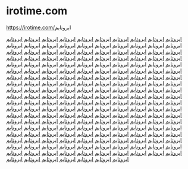 # irotime.com
<a href="https://irotime.com/">https://irotime.com/</a>ایروتایم

<a href="https://www.google.fr/url?q=https://irotime.com/">ایروتایم</a>
<a href="https://images.google.co.jp/url?sa=t&url=https://irotime.com/">ایروتایم</a>
<a href="https://images.google.co.uk/url?sa=t&url=https://irotime.com/">ایروتایم</a>
<a href="https://images.google.de/url?sa=t&url=https://irotime.com/">ایروتایم</a>
<a href="https://maps.google.co.uk/url?sa=t&url=https://irotime.com/">ایروتایم</a>
<a href="https://maps.google.co.jp/url?sa=t&url=https://irotime.com/">ایروتایم</a>
<a href="https://images.google.fr/url?sa=t&url=https://irotime.com/">ایروتایم</a>
<a href="https://maps.google.com/url?sa=t&url=https://irotime.com/">ایروتایم</a>
<a href="https://plus.google.com/url?q=https://irotime.com/">ایروتایم</a>
<a href="https://maps.google.fr/url?sa=t&url=https://irotime.com/">ایروتایم</a>
<a href="https://maps.google.de/url?sa=t&url=https://irotime.com/">ایروتایم</a>
<a href="https://www.google.co.jp/url?sa=t&url=https://irotime.com/">ایروتایم</a>
<a href="https://www.google.co.uk/url?sa=t&url=https://irotime.com/">ایروتایم</a>
<a href="https://www.google.com/url?sa=t&url=https://irotime.com/">ایروتایم</a>
<a href="https://www.google.de/url?sa=t&url=https://irotime.com/">ایروتایم</a>
<a href="http://www.google.fr/url?sa=t&url=https://irotime.com/">ایروتایم</a>
<a href="httpss://maps.google.es/url?sa=t&url=https://irotime.com/">ایروتایم</a>
<a href="https://images.google.es/url?sa=t&url=https://irotime.com/">ایروتایم</a>
<a href="https://www.google.es/url?sa=t&url=https://irotime.com/">ایروتایم</a>
<a href="https://images.google.it/url?sa=t&url=https://irotime.com/">ایروتایم</a>
<a href="https://www.google.it/url?sa=t&url=https://irotime.com/">ایروتایم</a>
<a href="https://maps.google.com.br/url?sa=t&url=https://irotime.com/">ایروتایم</a>
<a href="https://images.google.com.br/url?sa=t&url=https://irotime.com/">ایروتایم</a>
<a href="https://www.google.com.br/url?sa=t&url=https://irotime.com/">ایروتایم</a>
<a href="https://maps.google.dk/url?sa=t&url=https://irotime.com/">ایروتایم</a>
<a href="https://maps.google.it/url?sa=t&url=https://irotime.com/">ایروتایم</a>
<a href="http://www.google.dk/url?sa=t&url=https://irotime.com/">ایروتایم</a>
<a href="https://maps.google.com.hk/url?sa=t&url=https://irotime.com/">ایروتایم</a>
<a href="https://images.google.com.hk/url?sa=turl=https://irotime.com/">ایروتایم</a>
<a href="https://www.google.com.hk/url?sa=t&url=https://irotime.com/">ایروتایم</a>
<a href="https://maps.google.nl/url?sa=t&url=https://irotime.com/">ایروتایم</a>
<a href="https://images.google.nl/url?sa=t&url=https://irotime.com/">ایروتایم</a>
<a href="https://www.google.nl/url?sa=t&url=https://irotime.com/">ایروتایم</a>
<a href="https://maps.google.ru/url?sa=t&url=https://irotime.com/">ایروتایم</a>
<a href="https://images.google.ru/url?sa=t&url=https://irotime.com/">ایروتایم</a>
<a href="https://www.google.ru/url?sa=t&url=https://irotime.com/">ایروتایم</a>
<a href="https://maps.google.pl/url?sa=t&url=https://irotime.com/">ایروتایم</a>
<a href="https://www.google.ru/url?sa=t&url=https://irotime.com/">ایروتایم</a>
<a href="https://maps.google.pl/url?sa=t&url=https://irotime.com/">ایروتایم</a>
<a href="https://images.google.pl/url?sa=t&url=https://irotime.com/">ایروتایم</a>
<a href="https://www.google.pl/url?sa=t&url=https://irotime.com/">ایروتایم</a>
<a href="https://maps.google.com.au/url?sa=t&url=https://irotime.com/">ایروتایم</a>
<a href="https://images.google.com.au/url?sa=t&url=https://irotime.com/">ایروتایم</a>
<a href="https://www.google.com.au/url?sa=t&url=https://irotime.com/">ایروتایم</a>
<a href="https://maps.google.com.tw/url?sa=t&url=https://irotime.com/">ایروتایم</a>
<a href="https://www.google.com/url?sa=t&url=https://irotime.com/">ایروتایم</a>
<a href="https://www.youtube.com/redirect?q=https://irotime.com/">ایروتایم</a>
<a href="https://maps.google.com/url?sa=t&url=https://irotime.com/">ایروتایم</a>
<a href="https://plus.google.com/url?q=https://irotime.com/">ایروتایم</a>
<a href="https://www.t.me/iv?url=https://irotime.com/">ایروتایم</a>
<a href="https://images.google.de/url?q=https://irotime.com/">ایروتایم</a>
<a href="https://maps.google.co.jp/url?sa=t&url=https://irotime.com/">ایروتایم</a>
<a href="https://maps.google.es/url?q=https://irotime.com/">ایروتایم</a>
<a href="https://images.google.com.br/url?sa=t&url=https://irotime.com/">ایروتایم</a>
<a href="https://images.google.co.uk/url?sa=t&url=https://irotime.com/">ایروتایم</a>
<a href="https://www.google.fr/url?q=https://irotime.com/">ایروتایم</a>
<a href="https://images.google.it/url?q=https://irotime.com/">ایروتایم</a>
<a href="https://www.google.ru/url?sa=t&url=https://irotime.com/">ایروتایم</a>
<a href="https://maps.google.pl/url?sa=t&url=https://irotime.com/">ایروتایم</a>
<a href="https://maps.google.co.in/url?sa=t&url=https://irotime.com/">ایروتایم</a>
<a href="https://maps.google.ca/url?q=https://irotime.com/">ایروتایم</a>
<a href="https://maps.google.ca/url?q=https://irotime.com/">ایروتایم</a>
<a href="https://www.google.nl/url?q=https://irotime.com/">ایروتایم</a>
<a href="https://maps.google.co.id/url?sa=t&url=https://irotime.com/">ایروتایم</a>
<a href="https://cse.google.com.tw/url?q=https://irotime.com/">ایروتایم</a>
<a href="https://ipv4.google.com/url?q=https://irotime.com/">ایروتایم</a>
<a href="https://images.google.cz/url?q=https://irotime.com/">ایروتایم</a>
<a href="https://maps.google.com.mx/url?sa=t&url=https://irotime.com/">ایروتایم</a>
<a href="https://www.google.com.au/url?q=https://irotime.com/">ایروتایم</a>
<a href="https://cse.google.be/url?sa=i&url=https://irotime.com/">ایروتایم</a>
<a href="https://www.google.com.au/url?q=https://irotime.com/">ایروتایم</a>
<a href="https://cse.google.be/url?sa=i&url=https://irotime.com/">ایروتایم</a>
<a href="https://cse.google.be/url?sa=i&url=https://irotime.com/">ایروتایم</a>
<a href="https://images.google.co.th/url?sa=t&url=https://irotime.com/">ایروتایم</a>
<a href="https://images.google.gr/url?sa=t&url=https://irotime.com/">ایروتایم</a>
<a href="https://www.google.com.ar/url?q=https://irotime.com/">ایروتایم</a>
<a href="https://images.google.ch/url?sa=t&url=https://irotime.com/">ایروتایم</a>
<a href="https://images.google.pt/url?sa=t&url=https://irotime.com/">ایروتایم</a>
<a href="https://maps.google.ro/url?sa=t&url=https://irotime.com/">ایروتایم</a>
<a href="https://images.google.com/url?sa=t&url=https://irotime.com/">ایروتایم</a>
<a href="https://www.google.com.tr/url?q=https://irotime.com/">ایروتایم</a>
<a href="https://www.google.dk/url?q=https://irotime.com/">ایروتایم</a>
<a href="https://cse.google.com.vn/url?q=https://irotime.com/">ایروتایم</a>
<a href="https://www.google.cl/url?sa=t&url=https://irotime.com/">ایروتایم</a>
<a href="https://www.google.com.au/url?q=https://irotime.com/">ایروتایم</a>
<a href="https://cse.google.be/url?sa=i&url=https://irotime.com/">ایروتایم</a>
<a href="https://images.google.bg/url?sa=t&url=https://irotime.com/">ایروتایم</a>
<a href="http://images.google.com.tw/url?sa=t&url=https://irotime.com/">ایروتایم</a>
<a href="http://www.google.com.tw/url?sa=t&url=https://irotime.com/">ایروتایم</a>
<a href="http://maps.google.co.id/url?sa=t&url=https://irotime.com/">ایروتایم</a>
<a href="http://images.google.co.id/url?sa=t&url=https://irotime.com/">ایروتایم</a>
<a href="http://www.google.co.id/url?sa=t&url=https://irotime.com/">ایروتایم</a>
<a href="http://maps.google.ch/url?sa=t&url=https://irotime.com/">ایروتایم</a>
<a href="http://images.google.ch/url?sa=t&url=https://irotime.com/">ایروتایم</a>
<a href="http://www.google.ch/url?sa=t&url=https://irotime.com/">ایروتایم</a>
<a href="http://maps.google.be/url?sa=t&url=https://irotime.com/">ایروتایم</a>
<a href="http://images.google.be/url?sa=t&url=https://irotime.com/">ایروتایم</a>
<a href="http://www.google.be/url?sa=t&url=https://irotime.com/">ایروتایم</a>
<a href="http://maps.google.at/url?sa=t&url=https://irotime.com/">ایروتایم</a>
<a href="http://images.google.at/url?sa=t&url=https://irotime.com/">ایروتایم</a>
<a href="http://www.google.at/url?sa=t&url=https://irotime.com/">ایروتایم</a>
<a href="http://maps.google.cz/url?sa=t&url=https://irotime.com/">ایروتایم</a>
<a href="http://images.google.cz/url?sa=t&url=https://irotime.com/">ایروتایم</a>
<a href="http://www.google.cz/url?sa=t&url=https://irotime.com/">ایروتایم</a>
<a href="http://maps.google.co.th/url?sa=t&url=https://irotime.com/">ایروتایم</a>
<a href="http://images.google.co.th/url?sa=t&url=https://irotime.com/">ایروتایم</a>
<a href="http://www.google.co.th/url?sa=t&url=https://irotime.com/">ایروتایم</a>
<a href="http://maps.google.com.ua/url?sa=t&url=https://irotime.com/">ایروتایم</a>
<a href="http://images.google.com.ua/url?sa=t&url=https://irotime.com/">ایروتایم</a>
<a href="http://www.google.com.ua/url?sa=t&url=https://irotime.com/">ایروتایم</a>
<a href="http://maps.google.com.tr/url?sa=t&url=https://irotime.com/">ایروتایم</a>
<a href="http://images.google.com.tr/url?sa=t&url=https://irotime.com/">ایروتایم</a>
<a href="http://www.google.com.tr/url?sa=t&url=https://irotime.com/">ایروتایم</a>
<a href="http://maps.google.com.mx/url?sa=t&url=https://irotime.com/">ایروتایم</a>
<a href="http://images.google.com.mx/url?sa=t&url=https://irotime.com/">ایروتایم</a>
<a href="http://www.google.com.mx/url?sa=t&url=https://irotime.com/">ایروتایم</a>
<a href="http://maps.google.hu/url?sa=t&url=https://irotime.com/">ایروتایم</a>
<a href="http://images.google.hu/url?sa=t&url=https://irotime.com/">ایروتایم</a>
<a href="http://www.google.hu/url?sa=t&url=https://irotime.com/">ایروتایم</a>
<a href="http://maps.google.co.nz/url?sa=t&url=https://irotime.com/">ایروتایم</a>
<a href="http://images.google.co.nz/url?sa=t&url=https://irotime.com/">ایروتایم</a>
<a href="http://www.google.co.nz/url?sa=t&url=https://irotime.com/">ایروتایم</a>
<a href="http://maps.google.com.vn/url?sa=t&url=https://irotime.com/">ایروتایم</a>
<a href="http://images.google.com.vn/url?sa=t&url=https://irotime.com/">ایروتایم</a>
<a href="http://www.google.com.vn/url?sa=t&url=https://irotime.com/">ایروتایم</a>
<a href="http://maps.google.pt/url?sa=t&url=https://irotime.com/">ایروتایم</a>
<a href="http://images.google.pt/url?sa=t&url=https://irotime.com/">ایروتایم</a>
<a href="http://www.google.pt/url?sa=t&url=https://irotime.com/">ایروتایم</a>
<a href="http://maps.google.ro/url?sa=t&url=https://irotime.com/">ایروتایم</a>
<a href="https://images.google.ro/url?sa=t&url=https://irotime.com/">ایروتایم</a>
<a href="http://www.google.ro/url?sa=t&url=https://irotime.com/">ایروتایم</a>
<a href="http://maps.google.com.my/url?sa=t&url=https://irotime.com/">ایروتایم</a>
<a href="https://images.google.com.my/url?sa=t&url=https://irotime.com/">ایروتایم</a>
<a href="http://www.google.com.my/url?sa=t&url=https://irotime.com/">ایروتایم</a>
<a href="http://maps.google.com.sg/url?sa=t&url=https://irotime.com/">ایروتایم</a>
<a href="http://images.google.com.sg/url?sa=t&url=https://irotime.com/">ایروتایم</a>
<a href="http://www.google.com.sg/url?sa=t&url=https://irotime.com/">ایروتایم</a>
<a href="http://maps.google.co.il/url?sa=t&url=https://irotime.com/">ایروتایم</a>
<a href="http://images.google.co.il/url?sa=t&url=https://irotime.com/">ایروتایم</a>
<a href="https://www.google.co.il/url?sa=t&url=https://irotime.com/">ایروتایم</a>
<a href="https://maps.google.gr/url?sa=t&url=https://irotime.com/">ایروتایم</a>
<a href="http://images.google.gr/url?sa=t&url=https://irotime.com/">ایروتایم</a>
<a href="http://www.google.gr/url?sa=t&url=https://irotime.com/">ایروتایم</a>
<a href="http://maps.google.cl/url?sa=t&url=https://irotime.com/">ایروتایم</a>
<a href="http://images.google.cl/url?sa=t&url=https://irotime.com/">ایروتایم</a>
<a href="http://www.google.cl/url?sa=t&url=https://irotime.com/">ایروتایم</a>
<a href="http://maps.google.ie/url?sa=t&url=https://irotime.com/">ایروتایم</a>
<a href="http://images.google.ie/url?sa=t&url=https://irotime.com/">ایروتایم</a>
<a href="http://www.google.ie/url?sa=t&url=https://irotime.com/">ایروتایم</a>
<a href="http://maps.google.sk/url?sa=t&url=https://irotime.com/">ایروتایم</a>
<a href="http://images.google.sk/url?sa=t&url=https://irotime.com/">ایروتایم</a>
<a href="http://www.google.sk/url?sa=t&url=https://irotime.com/">ایروتایم</a>
<a href="http://maps.google.bg/url?sa=t&url=https://irotime.com/">ایروتایم</a>
<a href="https://images.google.bg/url?sa=t&url=https://irotime.com/">ایروتایم</a>
<a href="https://www.google.bg/url?sa=t&url=https://irotime.com/">ایروتایم</a>
<a href="https://maps.google.com.pe/url?sa=t&url=https://irotime.com/">ایروتایم</a>
<a href="http://images.google.com.pe/url?sa=t&url=https://irotime.com/">ایروتایم</a>
<a href="http://www.google.com.pe/url?sa=t&url=https://irotime.com/">ایروتایم</a>
<a href="http://maps.google.ae/url?sa=t&url=https://irotime.com/">ایروتایم</a>
<a href="http://images.google.ae/url?sa=t&url=https://irotime.com/">ایروتایم</a>
<a href="http://www.google.ae/url?sa=t&url=https://irotime.com/">ایروتایم</a>
<a href="http://maps.google.com.co/url?sa=t&url=https://irotime.com/">ایروتایم</a>
<a href="http://images.google.com.co/url?sa=t&url=https://irotime.com/">ایروتایم</a>
<a href="http://www.google.com.co/url?sa=t&url=https://irotime.com/">ایروتایم</a>
<a href="http://maps.google.com.eg/url?sa=t&url=https://irotime.com/">ایروتایم</a>
<a href="http://images.google.com.eg/url?sa=t&url=https://irotime.com/">ایروتایم</a>
<a href="http://www.google.com.eg/url?sa=t&url=https://irotime.com/">ایروتایم</a>
<a href="http://maps.google.com.sa/url?sa=t&url=https://irotime.com/">ایروتایم</a>
<a href="http://images.google.com.sa/url?sa=t&url=https://irotime.com/">ایروتایم</a>
<a href="http://www.google.com.sa/url?sa=t&url=https://irotime.com/">ایروتایم</a>
<a href="http://maps.google.hr/url?sa=t&url=https://irotime.com/">ایروتایم</a>
<a href="http://images.google.hr/url?sa=t&url=https://irotime.com/">ایروتایم</a>
<a href="http://www.google.hr/url?sa=t&url=https://irotime.com/">ایروتایم</a>
<a href="https://sc.sie.gov.hk/TuniS/newsaid.in">ایروتایم</a>
<a href="https://plus.google.com/url?q=https://irotime.com/">ایروتایم</a>
<a href="https://plus.google.com/url?q=https://irotime.com/">ایروتایم</a>
<a href="https://plus.google.com/url?q=https://irotime.com/">ایروتایم</a>
<a href="https://plus.google.com/url?q=https://irotime.com/">ایروتایم</a>
<a href="https://t.me/iv?url=https://irotime.com/">ایروتایم</a>
<a href="https://www.feedroll.com/rssviewer/feed2js.php?%20src=https://irotime.com/">ایروتایم</a>
<a href="https://www.google.com.au/url?q=https://irotime.com/">ایروتایم</a>
<a href="https://cse.google.be/url?sa=i&url=https://irotime.com/">ایروتایم</a>
<a href="https://www.google.com/url?q=https://irotime.com/">ایروتایم</a>
<a href="https://maps.google.com/url?sa=t&url=https://irotime.com/">ایروتایم</a>
<a href="https://www.google.it/url?q=https://irotime.com/">ایروتایم</a>
<a href="https://toolbarqueries.google.fr/url?q=https://irotime.com/">ایروتایم</a>
<a href="https://www.google.co.uk/url?sa=t&url=https://irotime.com/">ایروتایم</a>
<a href="https://www.google.com.br/url?q=https://irotime.com/">ایروتایم</a>
<a href="https://www.google.co.jp/url?sa=t&url=https://irotime.com/">ایروتایم</a>
<a href="https://www.google.es/url?q=https://irotime.com/">ایروتایم</a>
<a href="https://www.google.de/url?sa=t&url=https://irotime.com/">ایروتایم</a>
<a href="https://www.google.ru/url?q=https://irotime.com/">ایروتایم</a>
<a href="https://www.google.com.mx/url?q=https://irotime.com/">ایروتایم</a>
<a href="https://toolbarqueries.google.cz/url?q=https://irotime.com/">ایروتایم</a>
<a href="https://www.google.com.tw/url?sa=t&url=https://irotime.com/">ایروتایم</a>
<a href="https://toolbarqueries.google.nl/url?q=https://irotime.com/">ایروتایم</a>
<a href="https://www.google.ca/url?sa=t&url=https://irotime.com/">ایروتایم</a>
<a href=""></a>

